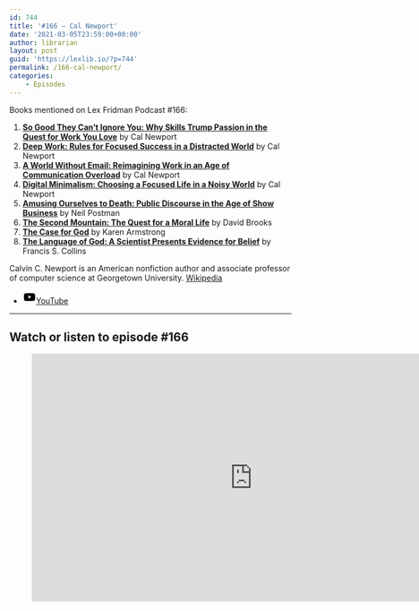 ```yaml
---
id: 744
title: '#166 – Cal Newport'
date: '2021-03-05T23:59:00+00:00'
author: librarian
layout: post
guid: 'https://lexlib.io/?p=744'
permalink: /166-cal-newport/
categories:
    - Episodes
---
```


Books mentioned on Lex Fridman Podcast #166:

1. <b><a href="https://amzn.to/3BpUX4i" target="_blank" rel="sponsored noopener noreferrer">So Good They Can’t Ignore You: Why Skills Trump Passion in the Quest for Work You Love</a></b> by Cal Newport
2. <b><a href="https://amzn.to/3Ppge43" target="_blank" rel="sponsored noopener noreferrer">Deep Work: Rules for Focused Success in a Distracted World</a></b> by Cal Newport
3. <b><a href="https://amzn.to/3iRZNRN" target="_blank" rel="sponsored noopener noreferrer">A World Without Email: Reimagining Work in an Age of Communication Overload</a></b> by Cal Newport
4. <b><a href="https://amzn.to/3FaTAaY" target="_blank" rel="sponsored noopener noreferrer">Digital Minimalism: Choosing a Focused Life in a Noisy World</a></b> by Cal Newport
5. <b><a href="https://amzn.to/3PfQDdM" target="_blank" rel="sponsored noopener noreferrer">Amusing Ourselves to Death: Public Discourse in the Age of Show Business</a></b> by Neil Postman
6. <b><a href="https://amzn.to/3FiSXMv" target="_blank" rel="sponsored noopener noreferrer">The Second Mountain: The Quest for a Moral Life</a></b> by David Brooks
7. <b><a href="https://amzn.to/3HmjAmt" target="_blank" rel="sponsored noopener noreferrer">The Case for God</a></b> by Karen Armstrong
8. <b><a href="https://amzn.to/3YeyBMX" target="_blank" rel="sponsored noopener noreferrer">The Language of God: A Scientist Presents Evidence for Belief</a></b> by Francis S. Collins

<!--more-->

Calvin C. Newport is an American nonfiction author and associate professor of computer science at Georgetown University. [Wikipedia](https://en.wikipedia.org/wiki/Cal_Newport)

- [<svg aria-hidden="true" focusable="false" height="24" version="1.1" viewbox="0 0 24 24" width="24" xmlns="http://www.w3.org/2000/svg"><path d="M21.8,8.001c0,0-0.195-1.378-0.795-1.985c-0.76-0.797-1.613-0.801-2.004-0.847c-2.799-0.202-6.997-0.202-6.997-0.202 h-0.009c0,0-4.198,0-6.997,0.202C4.608,5.216,3.756,5.22,2.995,6.016C2.395,6.623,2.2,8.001,2.2,8.001S2,9.62,2,11.238v1.517 c0,1.618,0.2,3.237,0.2,3.237s0.195,1.378,0.795,1.985c0.761,0.797,1.76,0.771,2.205,0.855c1.6,0.153,6.8,0.201,6.8,0.201 s4.203-0.006,7.001-0.209c0.391-0.047,1.243-0.051,2.004-0.847c0.6-0.607,0.795-1.985,0.795-1.985s0.2-1.618,0.2-3.237v-1.517 C22,9.62,21.8,8.001,21.8,8.001z M9.935,14.594l-0.001-5.62l5.404,2.82L9.935,14.594z"></path></svg><span class="wp-block-social-link-label screen-reader-text">YouTube</span>](https://www.youtube.com/channel/UCIhJnsJ0IHlVNnYfp-gw_5Q)

- - - - - -

## Watch or listen to episode #166

<figure class="wp-block-embed is-type-video is-provider-youtube wp-block-embed-youtube wp-embed-aspect-16-9 wp-has-aspect-ratio"><div class="wp-block-embed__wrapper"><iframe allow="accelerometer; autoplay; clipboard-write; encrypted-media; gyroscope; picture-in-picture" allowfullscreen="" frameborder="0" height="443" loading="lazy" src="https://www.youtube.com/embed/y3Umo_jd5AA?feature=oembed" title="Cal Newport: Deep Work, Focus, Productivity, Email, and Social Media | Lex Fridman Podcast #166" width="788"></iframe></div></figure>